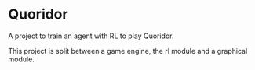 # Quoridor

A project to train an agent with RL to play Quoridor.

This project is split between a game engine, the rl module and a graphical module.
